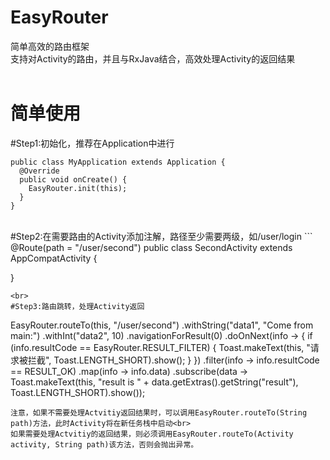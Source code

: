 # EasyRouter
简单高效的路由框架<br>
支持对Activity的路由，并且与RxJava结合，高效处理Activity的返回结果<br><br>

简单使用
=======
#Step1:初始化，推荐在Application中进行
```
public class MyApplication extends Application {
  @Override
  public void onCreate() {
    EasyRouter.init(this);
  }
}
```
<br>
#Step2:在需要路由的Activity添加注解，路径至少需要两级，如/user/login
```
@Route(path = "/user/second")
public class SecondActivity extends AppCompatActivity {

}
```
<br>
#Step3:路由跳转，处理Activity返回
```
EasyRouter.routeTo(this, "/user/second")
                .withString("data1", "Come from main:")
                .withInt("data2", 10)
                .navigationForResult(0)
                .doOnNext(info -> {
                    if (info.resultCode == EasyRouter.RESULT_FILTER) {
                        Toast.makeText(this, "请求被拦截", Toast.LENGTH_SHORT).show();
                    }
                })
                .filter(info -> info.resultCode == RESULT_OK)
                .map(info -> info.data)
                .subscribe(data -> Toast.makeText(this, "result is " + data.getExtras().getString("result"),
                                      Toast.LENGTH_SHORT).show());
```
注意，如果不需要处理Actvitiy返回结果时，可以调用EasyRouter.routeTo(String path)方法，此时Activity将在新任务栈中启动<br>
如果需要处理Actvitiy的返回结果，则必须调用EasyRouter.routeTo(Activity activity, String path)该方法，否则会抛出异常。
